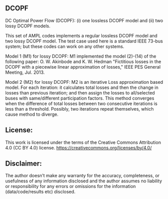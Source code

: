 ## DCOPF
DC Optimal Power Flow (DCOPF): (i) one lossless DCOPF model and (ii) two lossy DCOPF models.

This set of AMPL codes implements a regular lossless DCOPF model and two lossy DCOPF model. The test case used here is a standard IEEE 73-bus system; but these codes can work on any other systems.

Model 1 (M1) for lossy DCOPF:
M1 implemented the model (2)-(14) of the following paper: O. W. Akinbode and K. W. Hedman "Fictitious losses in the DCOPF with a piecewise linear approximation of losses," IEEE PES General Meeting, Jul. 2013.

Model 2 (M2) for lossy DCOPF:
M2 is an iterative Loss approximation based model. For each iteration: it calculates total losses and then the change in losses than previous iteration; and then assign the losses to all/selected buses with same/different participation factors. This method converges when the difference of total losses between two consecutive iterations is less than a threshold. Possibly, two iterations repeat themselves, which cause method to diverge.


## License:
This work is licensed under the terms of the Creative Commons Attribution 4.0 (CC BY 4.0) license. 
https://creativecommons.org/licenses/by/4.0/


## Disclaimer:
The author doesn’t make any warranty for the accuracy, completeness, or usefulness of any information disclosed and the author assumes no liability or responsibility for any errors or omissions for the information (data/code/results etc) disclosed.
